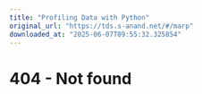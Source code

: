 ```yaml
---
title: "Profiling Data with Python"
original_url: "https://tds.s-anand.net/#/marp"
downloaded_at: "2025-06-07T09:55:32.325854"
---
```


404 - Not found
===============